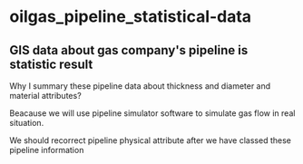 # oilgas_pipeline_statistical-data
## GIS data about gas company's pipeline is statistic result  

Why I summary these pipeline data about thickness and diameter and material attributes? 

Beacause we will use pipeline simulator software to simulate gas flow in real situation. 

We should recorrect pipeline physical attribute after we have classed these pipeline information 

